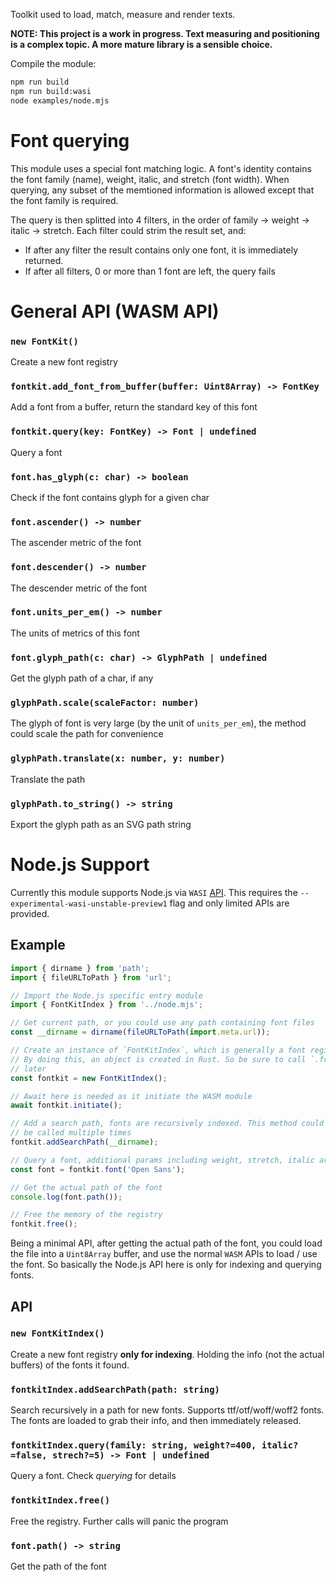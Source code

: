 Toolkit used to load, match, measure and render texts.

**NOTE: This project is a work in progress. Text measuring and positioning is a complex topic. A more mature library is a sensible choice.**

Compile the module:

```bash
npm run build
npm run build:wasi
node examples/node.mjs
```

# Font querying

This module uses a special font matching logic. A font's identity contains the font family (name),
weight, italic, and stretch (font width). When querying, any subset of the memtioned information is allowed
except that the font family is required.

The query is then splitted into 4 filters, in the order of family -> weight -> italic -> stretch. Each filter
could strim the result set, and:

- If after any filter the result contains only one font, it is immediately returned.
- If after all filters, 0 or more than 1 font are left, the query fails

# General API (WASM API)

### `new FontKit()`

Create a new font registry

### `fontkit.add_font_from_buffer(buffer: Uint8Array) -> FontKey`

Add a font from a buffer, return the standard key of this font

### `fontkit.query(key: FontKey) -> Font | undefined`

Query a font

### `font.has_glyph(c: char) -> boolean`

Check if the font contains glyph for a given char

### `font.ascender() -> number`

The ascender metric of the font

### `font.descender() -> number`

The descender metric of the font

### `font.units_per_em() -> number`

The units of metrics of this font

### `font.glyph_path(c: char) -> GlyphPath | undefined`

Get the glyph path of a char, if any

### `glyphPath.scale(scaleFactor: number)`

The glyph of font is very large (by the unit of `units_per_em`), the method could scale the path for convenience

### `glyphPath.translate(x: number, y: number)`

Translate the path

### `glyphPath.to_string() -> string`

Export the glyph path as an SVG path string


# Node.js Support

Currently this module supports Node.js via `WASI` [API](https://nodejs.org/docs/latest/api/wasi.html). This requires
the `--experimental-wasi-unstable-preview1` flag and only limited APIs are provided.

## Example

```js
import { dirname } from 'path';
import { fileURLToPath } from 'url';

// Import the Node.js specific entry module
import { FontKitIndex } from '../node.mjs';

// Get current path, or you could use any path containing font files
const __dirname = dirname(fileURLToPath(import.meta.url));

// Create an instance of `FontKitIndex`, which is generally a font registry.
// By doing this, an object is created in Rust. So be sure to call `.free()`
// later
const fontkit = new FontKitIndex();

// Await here is needed as it initiate the WASM module
await fontkit.initiate();

// Add a search path, fonts are recursively indexed. This method could
// be called multiple times
fontkit.addSearchPath(__dirname);

// Query a font, additional params including weight, stretch, italic are supported
const font = fontkit.font('Open Sans');

// Get the actual path of the font
console.log(font.path());

// Free the memory of the registry
fontkit.free();
```

Being a minimal API, after getting the actual path of the font, you could load the file into
a `Uint8Array` buffer, and use the normal `WASM` APIs to load / use the font. So basically the
Node.js API here is only for indexing and querying fonts.

## API

### `new FontKitIndex()`

Create a new font registry **only for indexing**. Holding the info (not the actual buffers) of the fonts it found.

### `fontkitIndex.addSearchPath(path: string)`

Search recursively in a path for new fonts. Supports ttf/otf/woff/woff2 fonts. The fonts are
loaded to grab their info, and then immediately released.

### `fontkitIndex.query(family: string, weight?=400, italic?=false, strech?=5) -> Font | undefined`

Query a font. Check _querying_ for details

### `fontkitIndex.free()`

Free the registry. Further calls will panic the program

### `font.path() -> string`

Get the path of the font
